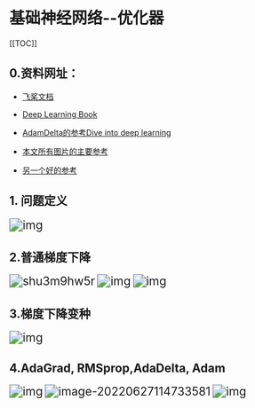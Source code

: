 # 基础神经网络--优化器

[[TOC]]

## 0.资料网址：

- [飞桨文档](https://paddlepedia.readthedocs.io/en/latest/index.html)

- [Deep Learning Book](https://www.deeplearningbook.org/)

- [AdamDelta的参考Dive into deep learning](https://zh.d2l.ai/chapter_optimization/index.html)

- [本文所有图片的主要参考](https://cloud.tencent.com/developer/article/1520505)

- [另一个好的参考](https://github.com/gdyshi/ml_optimize)

  

## 1. 问题定义

<img src="./pic/1620.png" alt="img" style="zoom:150%;" />

## 2.普通梯度下降

<img src="./pic/shu3m9hw5r.png" alt="shu3m9hw5r" style="zoom:150%;" />

<img src="./pic/1620-16563010404362.png" alt="img" style="zoom:150%;" />

<img src="./pic/1620-16563010779674.png" alt="img" style="zoom:150%;" />

## 3.梯度下降变种

<img src="./pic/1620-16563010942656.png" alt="img" style="zoom:150%;" />



## 4.AdaGrad, RMSprop,AdaDelta, Adam

<img src="./pic/1620-16563012045118.png" alt="img" style="zoom:150%;" />

<img src="./pic/image-20220627114733581-165630165503712.png" alt="image-20220627114733581" style="zoom: 150%;" />

<img src="./pic/1620-165630121771710.png" alt="img" style="zoom:150%;" />
